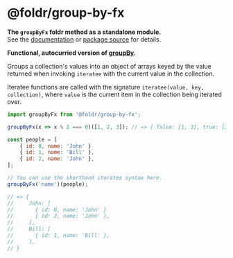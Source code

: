 # @foldr/group-by-fx

**The `groupByFx` foldr method as a standalone module.**    
See the [documentation](http://foldr.com/0.0.0/group-by-fx) or [package source](https:/github.com/CloudVessel/foldr/blob/master/packages/categories/group-by-fx/src/index.js) for details.

**Functional, autocurried version of [groupBy](#group-by).**

Groups a collection's values into an object of arrays keyed by the value returned
when invoking `iteratee` with the current value in the collection.

Iteratee functions are called with the signature `iteratee(value, key, collection)`, where
`value` is the current item in the collection being iterated over.

```js
import groupByFx from '@foldr/group-by-fx';

groupByFx(x => x % 2 === 0)([1, 2, 3]); // => { false: [1, 3], true: [2] }

const people = [
    { id: 0, name: 'John' }
    { id: 1, name: 'Bill' },
    { id: 2, name: 'John' },
];

// You can use the shorthand iteratee syntax here.
groupByFx('name')(people);

// => {
//     John: [
//       { id: 0, name: 'John' }
//       { id: 2, name: 'John' },
//     ],
//     Bill: [
//       { id: 1, name: 'Bill' },
//     ],
// }
```
